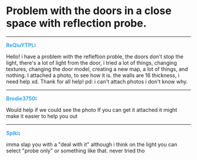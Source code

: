 # Problem with the doors in a close space with reflection probe.


---
<strong><span style="color:#34a7f9;">ReQiuYTPL</span>:</strong>

Hello! i have a problem with the refleftion proble, the doors don&#39;t stop the light, there&#39;s a lot of light from the door, i tried a lot of things, changing textures, changing the door model, creating a new map, a lot of things, and nothing.
I attached a photo, to see how it is.
the walls are 16 thickness, i need help xd. Thank for all help!
pd: i can&#39;t attach photos i don&#39;t know why.

---
<strong><span style="color:#34a7f9;">Brodie3750</span>:</strong>

Would help if we could see the photo
If you can get it attached it might make it easier to help you out

---
<strong><span style="color:#34a7f9;">Spiki</span>:</strong>

imma slap you with a &quot;deal with it&quot; although i think on the light you can select &quot;probe only&quot; or something like that. never tried tho
